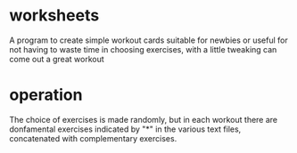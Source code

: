 # worksheets
A program to create simple workout cards suitable for newbies or useful for not having to waste time in choosing exercises, with a little tweaking can come out a great workout
# operation
The choice of exercises is made randomly, but in each workout there are donfamental exercises indicated by "*" in the various text files, concatenated with complementary exercises. 
